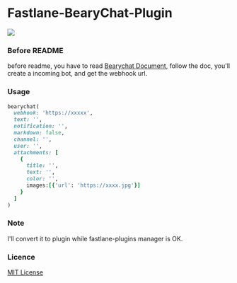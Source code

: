 # Fastlane-BearyChat-Plugin

![](https://img.shields.io/badge/_status_-_wait--for--fastlane--plugins--manager_-brightgreen.svg)

### Before README
before readme, you have to read [Bearychat Document](https://bearychat.com/integrations/incoming),
follow the doc, you'll create a incoming bot, and get the webhook url.

### Usage
```ruby
bearychat(
  webhook: 'https://xxxxx',
  text: '',
  notification: '',
  markdown: false,
  channel: '',
  user: '',
  attachments: [
    {
      title: '',
      text: '',
      color: '',
      images:[{'url': 'https://xxxx.jpg'}]
    }
  ]
)
```

### Note
I'll convert it to plugin while fastlane-plugins manager is OK.

### Licence
[MIT License](LICENSE)
